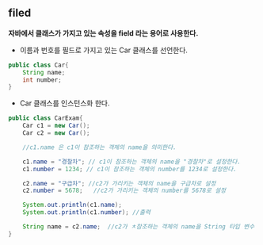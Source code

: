 ## filed
**자바에서 클래스가 가지고 있는 속성을 field 라는 용어로 사용한다.**

* 이름과 번호를 필드로 가지고 있는 Car 클래스를 선언한다.
```java
public class Car{
    String name;
    int number;
}
```
* Car 클래스를 인스턴스화 한다.
```java
public class CarExam{
    Car c1 = new Car();
    Car c2 = new Car();

    //c1.name 은 c1이 참조하는 객체의 name을 의미한다.

    c1.name = "경찰차"; // c1이 참조하는 객체의 name을 "경찰차"로 설정한다.
    c1.number = 1234; // c1이 참조하는 객체의 number를 1234로 설정한다.

    c2.name = "구급차"; //c2가 가리키는 객체의 name을 구급차로 설정
    c2.number = 5678;   //c2가 가리키는 객체의 number를 5678로 설정

    System.out.println(c1.name);
    System.out.println(c1.number); //출력

    String name = c2.name;  //c2가 ㅊ참조하는 객체의 name을 String 타입 변수 namee도 참조하게 한다.
}
```